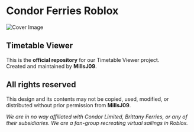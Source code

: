 # Condor Ferries Roblox
![Cover Image](https://media.discordapp.net/attachments/1374793634888552489/1422982375624671382/guilded_image_edcc70642c66271fe8551f27286e28d4_1.png?ex=68dea71c&is=68dd559c&hm=10898b3344454c45f0e6b77417ff95f9af4e24c1411bc7c636b1714baf7e659e&=&format=webp&quality=lossless&width=1872&height=468)
## Timetable Viewer

This is the **official repository** for our Timetable Viewer project.  
Created and maintained by **MillsJ09**.  

## All rights reserved
This design and its contents may not be copied, used, modified, or distributed without prior permission from **MillsJ09**.  

*We are in no way affiliated with Condor Limited, Brittany Ferries, or any of their subsidiaries. We are a fan-group recreating virtual sailings in Roblox.*
